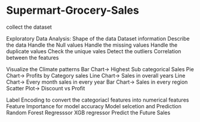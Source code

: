 # Supermart-Grocery-Sales
collect the dataset

Exploratory Data Analysis:
      Shape of the data
      Dataset information
      Describe the data
      Handle the Null values
      Handle the missing values
      Handle the duplicate values
      Check the unique vales
      Detect the outliers
Correlation between the features

Visualize the Climate patterns
     Bar Chart-> Highest Sub categorical Sales
     Pie Chart-> Profits by Category sales
     Line Chart-> Sales in overall years 
     Line Chart-> Every month sales in every year
     Bar Chart-> Sales in every region
     Scatter Plot-> Discount vs Profit
     
 Label Encoding to convert the categoriacl features into numerical features
 Feature Importance for model accuracy
 Model selcetion and Prediction
     Random Forest Regresssor
     XGB regressor
     Predict the Future Sales
